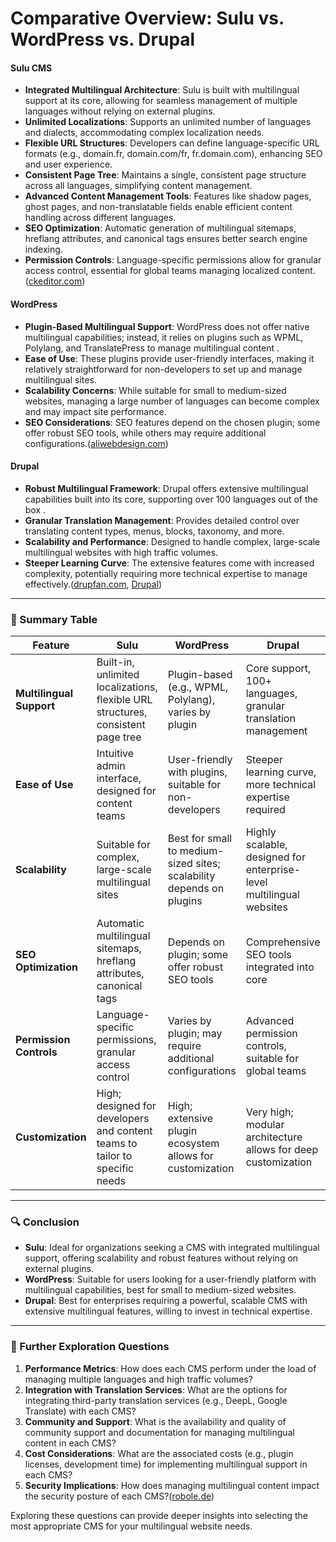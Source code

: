 # Comparative Overview: Sulu vs. WordPress vs. Drupal

#### **Sulu CMS**

* **Integrated Multilingual Architecture**: Sulu is built with multilingual support at its core, allowing for seamless management of multiple languages without relying on external plugins.
* **Unlimited Localizations**: Supports an unlimited number of languages and dialects, accommodating complex localization needs.
* **Flexible URL Structures**: Developers can define language-specific URL formats (e.g., domain.fr, domain.com/fr, fr.domain.com), enhancing SEO and user experience.
* **Consistent Page Tree**: Maintains a single, consistent page structure across all languages, simplifying content management.
* **Advanced Content Management Tools**: Features like shadow pages, ghost pages, and non-translatable fields enable efficient content handling across different languages.
* **SEO Optimization**: Automatic generation of multilingual sitemaps, hreflang attributes, and canonical tags ensures better search engine indexing.
* **Permission Controls**: Language-specific permissions allow for granular access control, essential for global teams managing localized content.([ckeditor.com][1])

#### **WordPress**

* **Plugin-Based Multilingual Support**: WordPress does not offer native multilingual capabilities; instead, it relies on plugins such as WPML, Polylang, and TranslatePress to manage multilingual content .
* **Ease of Use**: These plugins provide user-friendly interfaces, making it relatively straightforward for non-developers to set up and manage multilingual sites.
* **Scalability Concerns**: While suitable for small to medium-sized websites, managing a large number of languages can become complex and may impact site performance.
* **SEO Considerations**: SEO features depend on the chosen plugin; some offer robust SEO tools, while others may require additional configurations.([aliwebdesign.com][2])

#### **Drupal**

* **Robust Multilingual Framework**: Drupal offers extensive multilingual capabilities built into its core, supporting over 100 languages out of the box .
* **Granular Translation Management**: Provides detailed control over translating content types, menus, blocks, taxonomy, and more.
* **Scalability and Performance**: Designed to handle complex, large-scale multilingual websites with high traffic volumes.
* **Steeper Learning Curve**: The extensive features come with increased complexity, potentially requiring more technical expertise to manage effectively.([drupfan.com][3], [Drupal][4])

---

### 🧩 Summary Table

| Feature                  | **Sulu**                                                                         | **WordPress**                                                        | **Drupal**                                                           |                                                                                                                                                       |
| ------------------------ | -------------------------------------------------------------------------------- | -------------------------------------------------------------------- | -------------------------------------------------------------------- | ----------------------------------------------------------------------------------------------------------------------------------------------------- |
| **Multilingual Support** | Built-in, unlimited localizations, flexible URL structures, consistent page tree | Plugin-based (e.g., WPML, Polylang), varies by plugin                | Core support, 100+ languages, granular translation management        |                                                                                                                                                       |
| **Ease of Use**          | Intuitive admin interface, designed for content teams                            | User-friendly with plugins, suitable for non-developers              | Steeper learning curve, more technical expertise required            |                                                                                                                                                       |
| **Scalability**          | Suitable for complex, large-scale multilingual sites                             | Best for small to medium-sized sites; scalability depends on plugins | Highly scalable, designed for enterprise-level multilingual websites |                                                                                                                                                       |
| **SEO Optimization**     | Automatic multilingual sitemaps, hreflang attributes, canonical tags             | Depends on plugin; some offer robust SEO tools                       | Comprehensive SEO tools integrated into core                         |                                                                                                                                                       |
| **Permission Controls**  | Language-specific permissions, granular access control                           | Varies by plugin; may require additional configurations              | Advanced permission controls, suitable for global teams              |                                                                                                                                                       |
| **Customization**        | High; designed for developers and content teams to tailor to specific needs      | High; extensive plugin ecosystem allows for customization            | Very high; modular architecture allows for deep customization        | ([imagexmedia.com][5], [Sulu][6], [aliwebdesign.com][2], [drupfan.com][3], [Sulu][7], [ru.wikipedia.org][8], [en.wikipedia.org][9], [WPBeginner][10]) |

---

### 🔍 Conclusion

* **Sulu**: Ideal for organizations seeking a CMS with integrated multilingual support, offering scalability and robust features without relying on external plugins.
* **WordPress**: Suitable for users looking for a user-friendly platform with multilingual capabilities, best for small to medium-sized websites.
* **Drupal**: Best for enterprises requiring a powerful, scalable CMS with extensive multilingual features, willing to invest in technical expertise.

---

### 🤔 Further Exploration Questions

1. **Performance Metrics**: How does each CMS perform under the load of managing multiple languages and high traffic volumes?
2. **Integration with Translation Services**: What are the options for integrating third-party translation services (e.g., DeepL, Google Translate) with each CMS?
3. **Community and Support**: What is the availability and quality of community support and documentation for managing multilingual content in each CMS?
4. **Cost Considerations**: What are the associated costs (e.g., plugin licenses, development time) for implementing multilingual support in each CMS?
5. **Security Implications**: How does managing multilingual content impact the security posture of each CMS?([robole.de][11])

Exploring these questions can provide deeper insights into selecting the most appropriate CMS for your multilingual website needs.

[1]: https://ckeditor.com/case-studies/sulu/?utm_source=chatgpt.com "Sulu Case Study | CKEditor Success Stories"
[2]: https://aliwebdesign.com/how-to-implement-multilingual-support-in-wordpress/?utm_source=chatgpt.com "Implement Multilingual Support in WordPress | Step-by-Step Guide"
[3]: https://drupfan.com/en/blog/multilingual-websites-drupal-10-things-you-need-know?utm_source=chatgpt.com "Multilingual Websites in Drupal 10: Things You Need to Know"
[4]: https://www.drupal.org/features/multilingual?utm_source=chatgpt.com "Drupal for Multilingual | Drupal.org"
[5]: https://imagexmedia.com/blog/multilingual_approach_for_your_drupal_website?utm_source=chatgpt.com "Multilingual Drupal websites: core features, add-on modules, and setup ..."
[6]: https://sulu.io/product/solutions/multilingual-websites?utm_source=chatgpt.com "Sulu — a fully featured, multilingual CMS - Sulu"
[7]: https://sulu.io/product/why-sulu/introduction?utm_source=chatgpt.com "Introduction - Sulu"
[8]: https://ru.wikipedia.org/wiki/Drupal?utm_source=chatgpt.com "Drupal"
[9]: https://en.wikipedia.org/wiki/Drupal?utm_source=chatgpt.com "Drupal"
[10]: https://www.wpbeginner.com/beginners-guide/how-to-easily-create-a-multilingual-wordpress-site/?utm_source=chatgpt.com "How to Easily Create a Multilingual WordPress Site - WPBeginner"
[11]: https://robole.de/blog/sulu-cms-uebersetzung-mit-deepl-ai-translator-bundle?utm_source=chatgpt.com "Sulu CMS: Ein-Klick-Übersetzung mit DeepL - robole.de"
